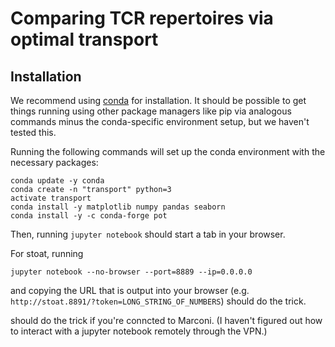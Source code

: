 # Comparing TCR repertoires via optimal transport

## Installation
We recommend using [conda](https://docs.conda.io/en/latest/) for installation.
It should be possible to get things running using other package managers like pip via analogous commands minus the conda-specific environment setup, but we haven't tested this.

Running the following commands will set up the conda environment with the necessary packages:
```
conda update -y conda
conda create -n "transport" python=3
activate transport
conda install -y matplotlib numpy pandas seaborn
conda install -y -c conda-forge pot
```

Then, running `jupyter notebook` should start a tab in your browser.

For stoat, running
```
jupyter notebook --no-browser --port=8889 --ip=0.0.0.0
```
and copying the URL that is output into your browser (e.g. `http://stoat.8891/?token=LONG_STRING_OF_NUMBERS`) should do the trick.

should do the trick if you're conncted to Marconi.
(I haven't figured out how to interact with a jupyter notebook remotely through the VPN.)
